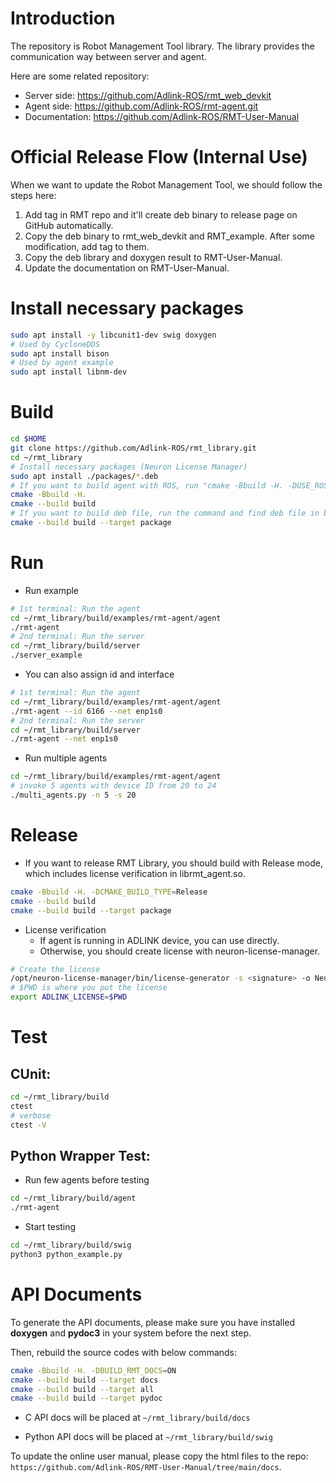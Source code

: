 # Introduction

The repository is Robot Management Tool library.
The library provides the communication way between server and agent.

Here are some related repository:

* Server side: https://github.com/Adlink-ROS/rmt_web_devkit
* Agent side: https://github.com/Adlink-ROS/rmt-agent.git
* Documentation: https://github.com/Adlink-ROS/RMT-User-Manual

# Official Release Flow (Internal Use)

When we want to update the Robot Management Tool, we should follow the steps here:

1. Add tag in RMT repo and it'll create deb binary to release page on GitHub automatically.
2. Copy the deb binary to rmt_web_devkit and RMT_example. After some modification, add tag to them.
3. Copy the deb library and doxygen result to RMT-User-Manual.
4. Update the documentation on RMT-User-Manual.

# Install necessary packages

```bash
sudo apt install -y libcunit1-dev swig doxygen
# Used by CycloneDDS
sudo apt install bison
# Used by agent example
sudo apt install libnm-dev
```

# Build

```bash
cd $HOME
git clone https://github.com/Adlink-ROS/rmt_library.git
cd ~/rmt_library
# Install necessary packages (Neuron License Manager)
sudo apt install ./packages/*.deb
# If you want to build agent with ROS, run "cmake -Bbuild -H. -DUSE_ROS=ON" instead
cmake -Bbuild -H.
cmake --build build
# If you want to build deb file, run the command and find deb file in build folder
cmake --build build --target package
```

# Run

* Run example

```bash
# 1st terminal: Run the agent
cd ~/rmt_library/build/examples/rmt-agent/agent
./rmt-agent
# 2nd terminal: Run the server
cd ~/rmt_library/build/server
./server_example
```

* You can also assign id and interface

```bash
# 1st terminal: Run the agent
cd ~/rmt_library/build/examples/rmt-agent/agent
./rmt-agent --id 6166 --net enp1s0
# 2nd terminal: Run the server
cd ~/rmt_library/build/server
./rmt-agent --net enp1s0
```

* Run multiple agents

```bash
cd ~/rmt_library/build/examples/rmt-agent/agent
# invoke 5 agents with device ID from 20 to 24
./multi_agents.py -n 5 -s 20
```

# Release

* If you want to release RMT Library, you should build with Release mode, which includes license verification in librmt_agent.so.

```bash
cmake -Bbuild -H. -DCMAKE_BUILD_TYPE=Release
cmake --build build
cmake --build build --target package
```

* License verification
  - If agent is running in ADLINK device, you can use directly.
  - Otherwise, you should create license with neuron-license-manager.

```bash
# Create the license
/opt/neuron-license-manager/bin/license-generator -s <signature> -o NeuronSDK.key NeuronSDK
# $PWD is where you put the license
export ADLINK_LICENSE=$PWD
```

# Test

## CUnit:

```bash
cd ~/rmt_library/build
ctest
# verbose
ctest -V
```

## Python Wrapper Test:

* Run few agents before testing

```bash
cd ~/rmt_library/build/agent
./rmt-agent
```

* Start testing

```bash
cd ~/rmt_library/build/swig
python3 python_example.py
```

# API Documents

To generate the API documents, please make sure you have installed **doxygen** and **pydoc3** in your system before the next step.

Then, rebuild the source codes with below commands:

```bash
cmake -Bbuild -H. -DBUILD_RMT_DOCS=ON
cmake --build build --target docs
cmake --build build --target all
cmake --build build --target pydoc
```

* C API docs will be placed at `~/rmt_library/build/docs`

* Python API docs will be placed at `~/rmt_library/build/swig`

To update the online user manual, please copy the html files to the repo: `https://github.com/Adlink-ROS/RMT-User-Manual/tree/main/docs`.

